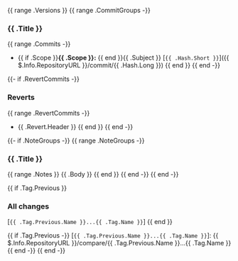 {{ range .Versions }}
{{ range .CommitGroups -}}
### {{ .Title }}
{{ range .Commits -}}
- {{ if .Scope }}**{{ .Scope }}:** {{ end }}{{ .Subject }} [`{{ .Hash.Short }}`]({{ $.Info.RepositoryURL }}/commit/{{ .Hash.Long }})
{{ end }}
{{ end -}}

{{- if .RevertCommits -}}
### Reverts
{{ range .RevertCommits -}}
- {{ .Revert.Header }}
{{ end }}
{{ end -}}

{{- if .NoteGroups -}}
{{ range .NoteGroups -}}
### {{ .Title }}
{{ range .Notes }}
{{ .Body }}
{{ end }}
{{ end -}}
{{ end -}}

{{ if .Tag.Previous }}
### All changes
[`{{ .Tag.Previous.Name }}...{{ .Tag.Name }}`]
{{ end }}

{{ if .Tag.Previous -}}
[`{{ .Tag.Previous.Name }}...{{ .Tag.Name }}`]: {{ $.Info.RepositoryURL }}/compare/{{ .Tag.Previous.Name }}...{{ .Tag.Name }}
{{ end -}}
{{ end -}}